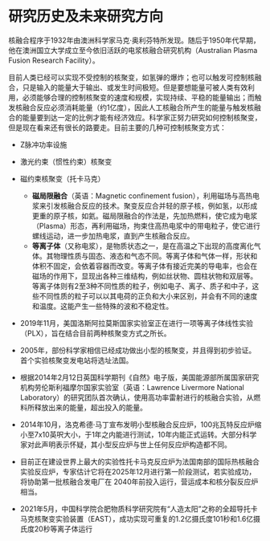 # 研究历史及未来研究方向
核融合程序于1932年由澳洲科学家马克·奥利芬特所发现。随后于1950年代早期，他在澳洲国立大学成立至今依旧活跃的电浆核融合研究机构（Australian Plasma Fusion Research Facility）。

目前人类已经可以实现不受控制的核聚变，如氢弹的爆炸；也可以触发可控制核融合，只是输入的能量大于输出、或发生时间极短。但是要想能量可被人类有效利用，必须能够合理的控制核聚变的速度和规模，实现持续、平稳的能量输出；而触发核融合反应必须消耗能量（约1亿度），因此人工核融合所产生的能量与触发核融合的能量要到达一定的比例才能有经济效应。科学家正努力研究如何控制核聚变，但是现在看来还有很长的路要走。目前主要的几种可控制核聚变方式：
- Z脉冲功率设施
- 激光约束（惯性约束）核聚变
- 磁约束核聚变（托卡马克）
	- **磁局限融合**（英语：Magnetic confinement fusion），利用磁场与高热电浆来引发核融合反应的技术。聚变反应合并轻的原子核，例如氢，以形成更重的原子核，如氦。磁局限融合的作法是，先加热燃料，使它成为电浆（Plasma）形态，再利用磁场，拘束住高热电浆中的带电粒子，使它进行螺线运动，进一步加热电浆，直到产生核融合反应。
	- **等离子体**（又称电浆），是物质状态之一，是在高温之下出现的高度离化气体。其物理性质与固态、液态和气态不同。等离子体和气体一样，形状和体积不固定，会依着容器而改变。等离子体有接近完美的导电率，也会在磁场的作用下，显现出各种三维结构，例如丝状物、圆柱状物和双层等。等离子体则有2至3种不同性质的粒子，例如电子、离子、质子和中子，这些不同性质的粒子可以以其电荷的正负和大小来区别，并会有不同的速度和温度。这能产生一些特殊的波和不稳定性。

- 2019年11月，美国洛斯阿拉莫斯国家实验室正在进行一项等离子体线性实验（PLX），旨在结合目前两种核聚变方式之所长。
- 2005年，部份科学家相信已经成功做出小型的核聚变，并且得到初步验证。首个实验核聚变发电站将选址法国。
- 根据2014年2月12日英国科学期刊《自然》电子版，美国能源部所属国家研究机构劳伦斯利福摩尔国家实验室（英语：Lawrence Livermore National Laboratory）的研究团队首次确认，使用高功率雷射进行的核融合实验，从燃料所释放出来的能量，超出投入的能量。
- 2014年10月，洛克希德·马丁宣布发明小型核融合反应炉，100兆瓦特反应炉缩小至7x10英呎大小，于1年之内能进行测试，10年内能正式运转。大部分科学家对此声明表示怀疑，其小型反应炉与世上任何反应炉构造都不同。
- 目前正在建设世界上最大的实验性托卡马克反应炉为法国南部的国际热核融合实验反应炉，专家估计它将在2025年12月进行第一阶段测试，若实验成功，将协助第一批核融合发电厂在 2040年前投入运行，营运成本和核分裂反应炉相当。
- 2021年5月，中国科学院合肥物质科学研究院有“人造太阳”之称的全超导托卡马克核聚变实验装置（EAST），成功实现可重复的1.2亿摄氏度101秒和1.6亿摄氏度20秒等离子体运行